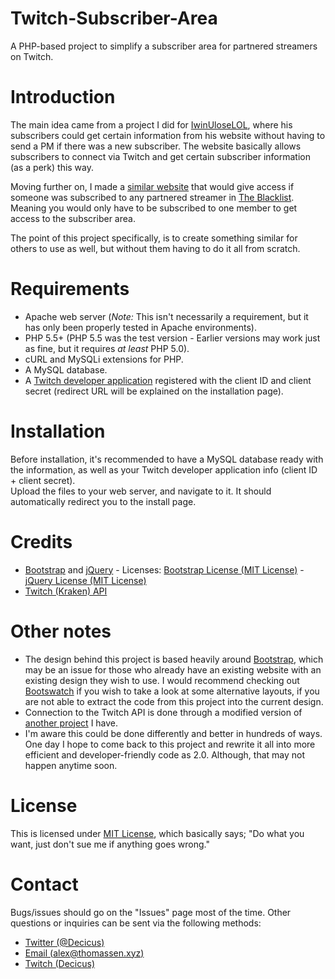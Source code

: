 # Twitch-Subscriber-Area
A PHP-based project to simplify a subscriber area for partnered streamers on Twitch.

# Introduction
The main idea came from a project I did for [IwinUloseLOL](http://www.twitch.tv/iwinuloselol), where his subscribers could get certain information from his website without having to send a PM if there was a new subscriber. The website basically allows subscribers to connect via Twitch and get certain subscriber information (as a perk) this way.

Moving further on, I made a [similar website](https://blacklist.rocks/) that would give access if someone was subscribed to any partnered streamer in [The Blacklist](http://www.twitch.tv/team/theblacklist). Meaning you would only have to be subscribed to one member to get access to the subscriber area.

The point of this project specifically, is to create something similar for others to use as well, but without them having to do it all from scratch.

# Requirements
- Apache web server (*Note:* This isn't necessarily a requirement, but it has only been properly tested in Apache environments).
- PHP 5.5+ (PHP 5.5 was the test version - Earlier versions may work just as fine, but it requires *at least* PHP 5.0).
- cURL and MySQLi extensions for PHP.
- A MySQL database.
- A [Twitch developer application](http://www.twitch.tv/settings/connections) registered with the client ID and client secret (redirect URL will be explained on the installation page).

# Installation
Before installation, it's recommended to have a MySQL database ready with the information, as well as your Twitch developer application info (client ID + client secret).  
Upload the files to your web server, and navigate to it. It should automatically redirect you to the install page.

# Credits
- [Bootstrap](http://getbootstrap.com/) and [jQuery](https://jquery.com/) - Licenses: [Bootstrap License (MIT License)](https://github.com/twbs/bootstrap/blob/master/LICENSE) - [jQuery License (MIT License)](https://jquery.org/license/)
- [Twitch (Kraken) API](https://github.com/justintv/Twitch-API)

# Other notes
- The design behind this project is based heavily around [Bootstrap](http://getbootstrap.com/), which may be an issue for those who already have an existing website with an existing design they wish to use. I would recommend checking out [Bootswatch](https://bootswatch.com/) if you wish to take a look at some alternative layouts, if you are not able to extract the code from this project into the current design.
- Connection to the Twitch API is done through a modified version of [another project](https://github.com/Decicus/Twitch-API-PHP) I have.
- I'm aware this could be done differently and better in hundreds of ways. One day I hope to come back to this project and rewrite it all into more efficient and developer-friendly code as 2.0. Although, that may not happen anytime soon.

# License
This is licensed under [MIT License](https://github.com/Decicus/Twitch-Subscriber-Area/blob/master/LICENSE), which basically says; "Do what you want, just don't sue me if anything goes wrong."

# Contact
Bugs/issues should go on the "Issues" page most of the time. Other questions or inquiries can be sent via the following methods:
- [Twitter (@Decicus)](https://twitter.com/Decicus)
- [Email (alex@thomassen.xyz)](mailto:alex@thomassen.xyz)
- [Twitch (Decicus)](http://www.twitch.tv/Decicus)
